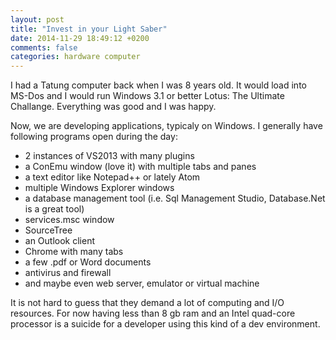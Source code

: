 ```yaml
---
layout: post
title: "Invest in your Light Saber"
date: 2014-11-29 18:49:12 +0200
comments: false
categories: hardware computer
---
```


I had a Tatung computer back when I was 8 years old. It would load into MS-Dos and I would run Windows 3.1 or better Lotus: The Ultimate Challange. Everything was good and I was happy.

Now, we are developing applications, typicaly on Windows. I generally have following programs open during the day:

  - 2 instances of VS2013 with many plugins
  - a ConEmu window (love it) with multiple tabs and panes
  - a text editor like Notepad++ or lately Atom
  - multiple Windows Explorer windows
  - a database management tool (i.e. Sql Management Studio, Database.Net is a great tool)
  - services.msc window
  - SourceTree
  - an Outlook client
  - Chrome with many tabs
  - a few .pdf or Word documents
  - antivirus and firewall
  - and maybe even web server, emulator or virtual machine

It is not hard to guess that they demand a lot of computing and I/O resources. For now having less than 8 gb ram and an Intel quad-core processor is a suicide for a developer using this kind of a dev environment.
